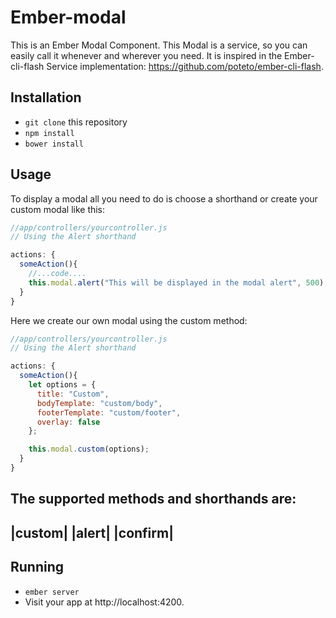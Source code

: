 # Ember-modal
This is an Ember Modal Component.
This Modal is a service, so you can easily call it whenever and wherever you need.
It is inspired in the Ember-cli-flash Service implementation: https://github.com/poteto/ember-cli-flash.

## Installation

* `git clone` this repository
* `npm install`
* `bower install`

## Usage

To display a modal all you need to do is choose a shorthand or create your custom modal like this:
```javascript
//app/controllers/yourcontroller.js
// Using the Alert shorthand

actions: {
  someAction(){
    //...code....
    this.modal.alert("This will be displayed in the modal alert", 500);        
  }
}
```

Here we create our own modal using the custom method:

```javascript
//app/controllers/yourcontroller.js
// Using the Alert shorthand

actions: {
  someAction(){
    let options = {
      title: "Custom",
      bodyTemplate: "custom/body",
      footerTemplate: "custom/footer",
      overlay: false
    };

    this.modal.custom(options);
  }
}
```

The supported methods and shorthands are:
--------
|custom|
|alert|
|confirm|
---------

## Running

* `ember server`
* Visit your app at http://localhost:4200.
